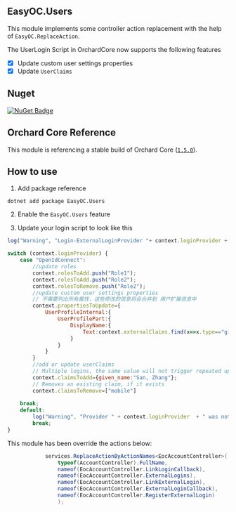 
## EasyOC.Users

This module implements some controller action replacement with the help of `EasyOC.ReplaceAction`.

The UserLogin Script in OrchardCore now supports the following features

- [x] Update custom user settings properties
- [x] Update `UserClaims`

## Nuget

[![NuGet Badge](https://buildstats.info/nuget/EasyOC.Users?includePreReleases=true)](https://www.nuget.org/packages/EasyOC.Users)


## Orchard Core Reference

This module is referencing a stable build of Orchard Core ([`1.5.0`](https://www.nuget.org/packages/OrchardCore.Module.Targets/1.5.0)).





## How to use

1. Add package reference
```
dotnet add package EasyOC.Users
```
2. Enable the `EasyOC.Users` feature

3. Update your login script to look like this

```js
log("Warning", "Login-ExternalLoginProvider "+ context.loginProvider +  JSON.stringify(context));

switch (context.loginProvider) {
    case "OpenIdConnect": 
        //update roles
        context.rolesToAdd.push("Role1"); 
        context.rolesToAdd.push("Role2");
        context.rolesToRemove.push("Role2");
        //update custom user settings properties
        // 不需要列出所有属性，这些修改的信息将会合并到 用户扩展信息中
        context.propertiesToUpdate={
            UserProfileInternal:{
                UserProfilePart:{ 
                    DisplayName:{
                        Text:context.externalClaims.find(x=>x.type=="given_name")?.value
                    }
                }
            }
        }
        //add or update userClaims 
        // Multiple logins, the same value will not trigger repeated updates
        context.claimsToAdd={given_name:"San, Zhang"};
        // Removes an existing claim, if it exists 
        context.claimsToRemove=["mobile"]
    
    break;
    default:
        log("Warning", "Provider " + context.loginProvider  + " was not handled");
        break;
}

```

This module has been override the actions below:

```C#
            services.ReplaceActionByActionNames<EocAccountController>(
                typeof(AccountController).FullName, 
                nameof(EocAccountController.LinkLoginCallback),
                nameof(EocAccountController.ExternalLogins),
                nameof(EocAccountController.LinkExternalLogin),
                nameof(EocAccountController.ExternalLoginCallback),
                nameof(EocAccountController.RegisterExternalLogin)
                );
```
